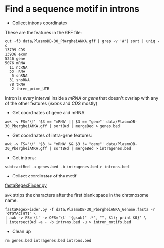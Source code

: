 Find a sequence motif in introns
================================

* Collect introns coordinates

These are the features in the GFF file:

```
cut -f3 data/PlasmoDB-30_PbergheiANKA.gff | grep -v '#'| sort | uniq -c
13799 CDS
13936 exon
5246 gene
5076 mRNA
  11 ncRNA
  53 rRNA
   5 snRNA
  31 snoRNA
  78 tRNA
   2 three_prime_UTR
```

Intron is every interval inside a *mRNA* or *gene* that doesn't overlap with any of the other features (*exons* and *CDS* mostly)

* Get coordinates of gene and mRNA

```
awk -v FS='\t' '$3 == "mRNA" || $3 == "gene"' data/PlasmoDB-30_PbergheiANKA.gff | sortBed | mergeBed > genes.bed
```

* Get coordinates of intra-gene features:

```
awk -v FS='\t' '$3 != "mRNA" && $3 != "gene"' data/PlasmoDB-30_PbergheiANKA.gff | sortBed | mergeBed > intragenes.bed
```

* Get introns:

```
subtractBed -a genes.bed -b intragenes.bed > introns.bed
```

* Collect coordinates of the motif

[fastaRegexFinder.py](https://github.com/dariober/bioinformatics-cafe/tree/master/fastaRegexFinder)

`awk` strips the characters after the first blank space in the chromosome name.

```
fastaRegexFinder.py -f data/PlasmoDB-30_PbergheiANKA_Genome.fasta -r 'GTGTAC[GT]' \
| awk -v FS='\t' -v OFS='\t' '{gsub(" .*", "", $1); print $0}' \
| intersectBed -a - -b introns.bed -u > intron_motifs.bed
```

* Clean up

```
rm genes.bed intragenes.bed introns.bed 
```

